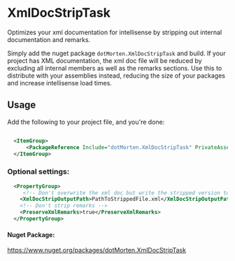 # XmlDocStripTask
Optimizes your xml documentation for intellisense by stripping out internal documentation and remarks.

Simply add the nuget package `dotMorten.XmlDocStripTask` and build. If your project has XML documentation, the xml doc file will be reduced by excluding all internal members as well as the remarks sections. Use this to distribute with your assemblies instead, reducing the size of your packages and increase intellisense load times.

## Usage

Add the following to your project file, and you're done:
```xml

  <ItemGroup>
      <PackageReference Include="dotMorten.XmlDocStripTask" PrivateAssets="all" Version="1.1.0" />
  </ItemGroup>
```

### Optional settings:
```xml
  <PropertyGroup>
     <!-- Don't overwrite the xml doc but write the stripped version to a different file -->
    <XmlDocStripOutputPath>PathToStrippedFile.xml</XmlDocStripOutputPath>
    <!-- Don't strip remarks -->
    <PreserveXmlRemarks>true</PreserveXmlRemarks>
  </PropertyGroup>
```

#### Nuget Package:

https://www.nuget.org/packages/dotMorten.XmlDocStripTask
